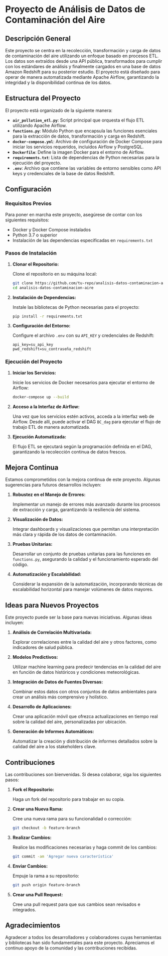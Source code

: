 # Proyecto de Análisis de Datos de Contaminación del Aire

## Descripción General

Este proyecto se centra en la recolección, transformación y carga de datos de contaminación del aire utilizando un enfoque basado en procesos ETL. Los datos son extraídos desde una API pública, transformados para cumplir con los estándares de análisis y finalmente cargados en una base de datos Amazon Redshift para su posterior estudio. El proyecto está diseñado para operar de manera automatizada mediante Apache Airflow, garantizando la integridad y la disponibilidad continua de los datos.

## Estructura del Proyecto

El proyecto está organizado de la siguiente manera:

- **`air_pollution_etl.py`**: Script principal que orquesta el flujo ETL utilizando Apache Airflow.
- **`functions.py`**: Módulo Python que encapsula las funciones esenciales para la extracción de datos, transformación y carga en Redshift.
- **`docker-compose.yml`**: Archivo de configuración de Docker Compose para iniciar los servicios requeridos, incluidos Airflow y PostgreSQL.
- **`Dockerfile`**: Define la imagen Docker para el entorno de Airflow.
- **`requirements.txt`**: Lista de dependencias de Python necesarias para la ejecución del proyecto.
- **`.env`**: Archivo que contiene las variables de entorno sensibles como API keys y credenciales de la base de datos Redshift.

## Configuración

### Requisitos Previos

Para poner en marcha este proyecto, asegúrese de contar con los siguientes requisitos:

- Docker y Docker Compose instalados
- Python 3.7 o superior
- Instalación de las dependencias especificadas en `requirements.txt`

### Pasos de Instalación

1. **Clonar el Repositorio:**

    Clone el repositorio en su máquina local:
    ```sh
    git clone https://github.com/tu-repo/analisis-datos-contaminacion-aire.git
    cd analisis-datos-contaminacion-aire
    ```

2. **Instalación de Dependencias:**

    Instale las bibliotecas de Python necesarias para el proyecto:
    ```sh
    pip install -r requirements.txt
    ```

3. **Configuración del Entorno:**

    Configure el archivo `.env` con su `API_KEY` y credenciales de Redshift:
    ```env
    api_key=su_api_key
    pwd_redshift=su_contraseña_redshift
    ```

### Ejecución del Proyecto

1. **Iniciar los Servicios:**

    Inicie los servicios de Docker necesarios para ejecutar el entorno de Airflow:
    ```sh
    docker-compose up --build
    ```

2. **Acceso a la Interfaz de Airflow:**

    Una vez que los servicios estén activos, acceda a la interfaz web de Airflow. Desde allí, puede activar el DAG `BC_dag` para ejecutar el flujo de trabajo ETL de manera automatizada.

3. **Ejecución Automatizada:**

    El flujo ETL se ejecutará según la programación definida en el DAG, garantizando la recolección continua de datos frescos.

## Mejora Continua

Estamos comprometidos con la mejora continua de este proyecto. Algunas sugerencias para futuros desarrollos incluyen:

1. **Robustez en el Manejo de Errores:**

    Implementar un manejo de errores más avanzado durante los procesos de extracción y carga, garantizando la resiliencia del sistema.

2. **Visualización de Datos:**

    Integrar dashboards y visualizaciones que permitan una interpretación más clara y rápida de los datos de contaminación.

3. **Pruebas Unitarias:**

    Desarrollar un conjunto de pruebas unitarias para las funciones en `functions.py`, asegurando la calidad y el funcionamiento esperado del código.

4. **Automatización y Escalabilidad:**

    Considerar la expansión de la automatización, incorporando técnicas de escalabilidad horizontal para manejar volúmenes de datos mayores.

## Ideas para Nuevos Proyectos

Este proyecto puede ser la base para nuevas iniciativas. Algunas ideas incluyen:

1. **Análisis de Correlación Multivariada:**

    Explorar correlaciones entre la calidad del aire y otros factores, como indicadores de salud pública.

2. **Modelos Predictivos:**

    Utilizar machine learning para predecir tendencias en la calidad del aire en función de datos históricos y condiciones meteorológicas.

3. **Integración de Datos de Fuentes Diversas:**

    Combinar estos datos con otros conjuntos de datos ambientales para crear un análisis más comprensivo y holístico.

4. **Desarrollo de Aplicaciones:**

    Crear una aplicación móvil que ofrezca actualizaciones en tiempo real sobre la calidad del aire, personalizadas por ubicación.

5. **Generación de Informes Automáticos:**

    Automatizar la creación y distribución de informes detallados sobre la calidad del aire a los stakeholders clave.

## Contribuciones

Las contribuciones son bienvenidas. Si desea colaborar, siga los siguientes pasos:

1. **Fork el Repositorio:**

    Haga un fork del repositorio para trabajar en su copia.

2. **Crear una Nueva Rama:**

    Cree una nueva rama para su funcionalidad o corrección:
    ```sh
    git checkout -b feature-branch
    ```

3. **Realizar Cambios:**

    Realice las modificaciones necesarias y haga commit de los cambios:
    ```sh
    git commit -am 'Agregar nueva característica'
    ```

4. **Enviar Cambios:**

    Empuje la rama a su repositorio:
    ```sh
    git push origin feature-branch
    ```

5. **Crear una Pull Request:**

    Cree una pull request para que sus cambios sean revisados e integrados.

## Agradecimientos

Agradecer a todos los desarrolladores y colaboradores cuyas herramientas y bibliotecas han sido fundamentales para este proyecto. Apreciamos el continuo apoyo de la comunidad y las contribuciones recibidas.
